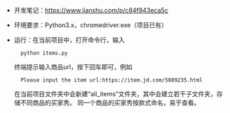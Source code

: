 - 开发笔记：https://www.jianshu.com/p/c84f943eca5c

- 环境要求：Python3.x，chromedriver.exe（项目已有）

- 运行：在当前项目中，打开命令行，输入

        python items.py

  终端提示输入商品url，按下回车即可，例如

        Please input the item url:https://item.jd.com/5089235.html

  在当前项目文件夹中会新建“all_items”文件夹，其中会建立若干子文件夹，存储不同商品的买家秀。
  同一个商品的买家秀按款式命名，易于查看。